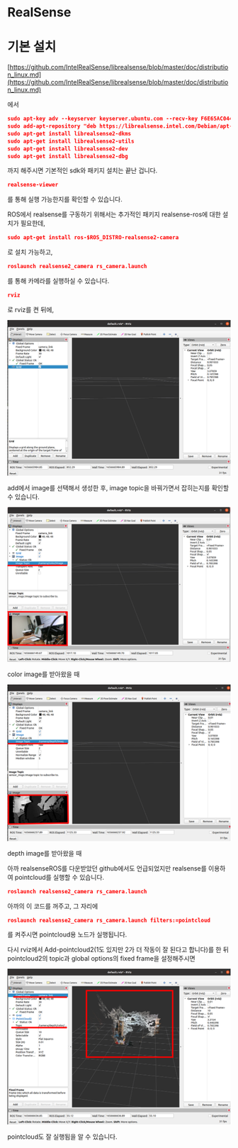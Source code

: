 # RealSense

# 기본 설치

[https://github.com/IntelRealSense/librealsense/blob/master/doc/distribution_linux.md](https://github.com/IntelRealSense/librealsense/blob/master/doc/distribution_linux.md)

에서 

```json
sudo apt-key adv --keyserver keyserver.ubuntu.com --recv-key F6E65AC044F831AC80A06380C8B3A55A6F3EFCDE || sudo apt-key adv --keyserver hkp://keyserver.ubuntu.com:80 --recv-key F6E65AC044F831AC80A06380C8B3A55A6F3EFCDE
sudo add-apt-repository "deb https://librealsense.intel.com/Debian/apt-repo $(lsb_release -cs) main" -u
sudo apt-get install librealsense2-dkms
sudo apt-get install librealsense2-utils
sudo apt-get install librealsense2-dev
sudo apt-get install librealsense2-dbg
```

까지 해주시면 기본적인 sdk와 패키지 설치는 끝난 겁니다.

```json
realsense-viewer
```

를 통해 실행 가능한지를 확인할 수 있습니다.

ROS에서 realsense를 구동하기 위해서는 추가적인 패키지 realsense-ros에 대한 설치가 필요한데, 

```json
sudo apt-get install ros-$ROS_DISTRO-realsense2-camera
```

로 설치 가능하고,

```json
roslaunch realsense2_camera rs_camera.launch
```

를 통해 카메라를 실행하실 수 있습니다.

```json
rviz
```

로 rviz를 켠 뒤에, 

![rviz.png](https://github.com/EndeavoringYoon/Pick-and-place-KOR-/blob/main/Pick-and-place/RealSense%20%EC%82%AC%EC%9A%A9%EA%B4%80%EB%A0%A8/rviz.png)

add에서 image를 선택해서 생성한 후, image topic을 바꿔가면서 잡히는지를 확인할 수 있습니다.

![color image를 받아왔을 때](https://github.com/EndeavoringYoon/Pick-and-place-KOR-/blob/main/Pick-and-place/RealSense%20%EC%82%AC%EC%9A%A9%EA%B4%80%EB%A0%A8/rviz_1.png)

color image를 받아왔을 때

![depth image를 받아왔을 때](https://github.com/EndeavoringYoon/Pick-and-place-KOR-/blob/main/Pick-and-place/RealSense%20%EC%82%AC%EC%9A%A9%EA%B4%80%EB%A0%A8/rviz_2.png)

depth image를 받아왔을 때

아까 realsenseROS를 다운받았던 github에서도 언급되었지만 realsense를 이용하여 pointcloud를 실행할 수 있습니다.

```json
roslaunch realsense2_camera rs_camera.launch
```

아까의 이 코드를 꺼주고, 그 자리에

```json
roslaunch realsense2_camera rs_camera.launch filters:=pointcloud
```

를 켜주시면 pointcloud용 노드가 실행됩니다.

다시 rviz에서 Add-pointcloud2(1도 있지만 2가 더 작동이 잘 된다고 합니다)를 한 뒤 pointcloud2의 topic과 global options의 fixed frame을 설정해주시면

![rviz_3.png](https://github.com/EndeavoringYoon/Pick-and-place-KOR-/blob/main/Pick-and-place/RealSense%20%EC%82%AC%EC%9A%A9%EA%B4%80%EB%A0%A8/rviz_3.png)

pointcloud도 잘 실행됨을 알 수 있습니다.
